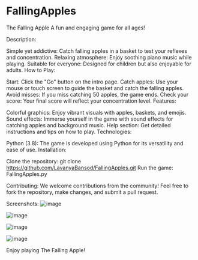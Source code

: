 # FallingApples
The Falling Apple
A fun and engaging game for all ages!

Description:

Simple yet addictive: Catch falling apples in a basket to test your reflexes and concentration.
Relaxing atmosphere: Enjoy soothing piano music while playing.
Suitable for everyone: Designed for children but also enjoyable for adults.
How to Play:

Start: Click the "Go" button on the intro page.
Catch apples: Use your mouse or touch screen to guide the basket and catch the falling apples.
Avoid misses: If you miss catching 50 apples, the game ends.
Check your score: Your final score will reflect your concentration level.
Features:

Colorful graphics: Enjoy vibrant visuals with apples, baskets, and emojis.
Sound effects: Immerse yourself in the game with sound effects for catching apples and background music.
Help section: Get detailed instructions and tips on how to play.
Technologies:

Python (3.8): The game is developed using Python for its versatility and ease of use.
Installation:

Clone the repository: git clone https://github.com/LavanyaBansod/FallingApples.git
Run the game: FallingApples.py

Contributing:
We welcome contributions from the community! Feel free to fork the repository, make changes, and submit a pull request.

Screenshots:
![image](https://github.com/user-attachments/assets/2cb73dc4-5927-4a5f-b77c-6119d33c8e7e)

![image](https://github.com/user-attachments/assets/0bff0edd-f11e-4513-8f8d-cf512070c925)

![image](https://github.com/user-attachments/assets/01f4a509-f669-4d27-9e7f-c3aa638a7596)

![image](https://github.com/user-attachments/assets/419595f9-67e4-4e1f-be2b-ef29cb91e4bb)




Enjoy playing The Falling Apple!









